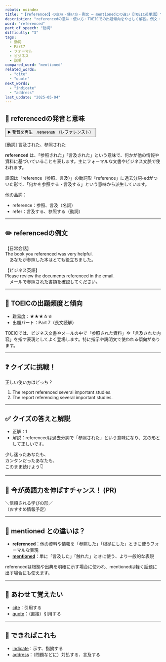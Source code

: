 ```yaml
---
robots: noindex
title: "【referenced】の意味・使い方・例文 ― mentionedとの違い【TOEIC英単語】"
description: "referencedの意味・使い方・TOEICでの出題傾向をやさしく解説。例文・クイズ付きでmentionedとの違いもわかりやすく学べます。"
word: "referenced"
part_of_speech: "動詞"
difficulty: "3"
tags:
  - 動詞
  - Part7
  - フォーマル
  - ビジネス
  - 説明
compared_word: "mentioned"
related_words:
  - "cite"
  - "quote"
next_words:
  - "indicate"
  - "address"
last_update: "2025-05-04"
---
```


## 🔰 referencedの発音と意味

<button class="play-audio" onclick="playTTS('referenced')">
  <span class="play-audio-main">
    ▶️ 発音を再生　/réfərənst/
  </span>
  <span class="play-audio-sub">
    （レファレンスト）
  </span>
</button>

[動詞] 言及された、参照された

**referenced** は、「参照された」「言及された」という意味で、何かが他の情報や資料に基づいていることを表します。主にフォーマルな文書やビジネス文脈で使われます。

語源は「reference（参照、言及）」の動詞形「reference」に過去分詞-edがついた形で、「何かを参照する・言及する」という意味から派生しています。

他の品詞：  
- reference：参照、言及（名詞）
- refer：言及する、参照する（動詞）

---

## ✏️ referencedの例文

【日常会話】  
The book you referenced was very helpful.  
　あなたが参照した本はとても役立ちました。

【ビジネス英語】  
Please review the documents referenced in the email.  
　メールで参照された書類を確認してください。

---

## 🎯 TOEICの出題頻度と傾向

- 難易度：★★★☆☆
- 出題パート：Part 7（長文読解）

TOEICでは、ビジネス文書やメールの中で「参照された資料」や「言及された内容」を指す表現としてよく登場します。特に指示や説明文で使われる傾向があります。

---

## ❓ クイズに挑戦！

正しい使い方はどっち？

1. The report referenced several important studies.  
2. The report referencing several important studies.

---

## ✅ クイズの答えと解説

- 正解：**1**
- 解説：referencedは過去分詞で「参照された」という意味になり、文の形として正しいです。

少し迷ったあなたも、  
カンタンだったあなたも、  
このまま続けよう👇️

---

## 🚀 今が英語力を伸ばすチャンス！ (PR)

<div class="info-center">
＼信頼される学びの形／<br>  
（おすすめ情報予定）
</div>

---

## 🤔  mentioned との違いは？

- **referenced**：他の資料や情報を「参照した」「根拠にした」ときに使うフォーマルな表現
- **[mentioned](/mentioned)**：単に「言及した」「触れた」ときに使う、より一般的な表現

referencedは根拠や出典を明確に示す場合に使われ、mentionedは軽く話題に出す場合にも使えます。

---

## 🧩 あわせて覚えたい

- [cite](/cite)：引用する
- [quote](/quote)：（直接）引用する

---

## 📖 できればこれも

- [indicate](/indicate)：示す、指摘する
- [address](/address)：（問題などに）対処する、言及する

<!-- cvid: aid00_bid44 -->
